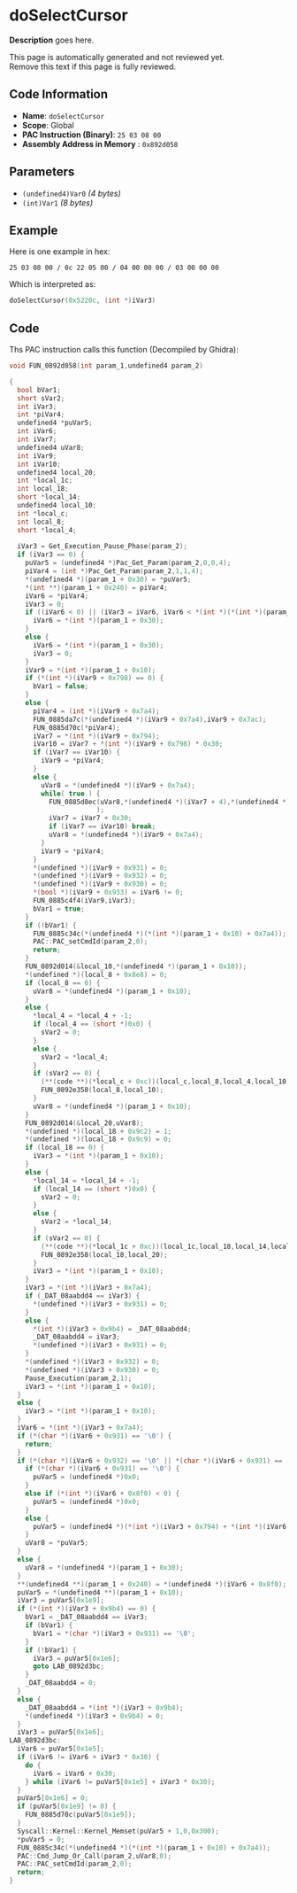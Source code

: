 # doSelectCursor

**Description** goes here.

This page is automatically generated and not reviewed yet.<br>Remove this text if this page is fully reviewed.

## Code Information

- **Name**: `doSelectCursor`
- **Scope**: Global
- **PAC Instruction (Binary)**: `25 03 08 00`
- **Assembly Address in Memory** : `0x892d058`

## Parameters

- `(undefined4)Var0` *(4 bytes)*
- `(int)Var1` *(8 bytes)*

## Example

Here is one example in hex:

```25 03 08 00 / 0c 22 05 00 / 04 00 00 00 / 03 00 00 00```

Which is interpreted as:

```c
doSelectCursor(0x5220c, (int *)iVar3)
```

## Code

Ths PAC instruction calls this function (Decompiled by Ghidra):

```c
void FUN_0892d058(int param_1,undefined4 param_2)

{
  bool bVar1;
  short sVar2;
  int iVar3;
  int *piVar4;
  undefined4 *puVar5;
  int iVar6;
  int iVar7;
  undefined4 uVar8;
  int iVar9;
  int iVar10;
  undefined4 local_20;
  int *local_1c;
  int local_18;
  short *local_14;
  undefined4 local_10;
  int *local_c;
  int local_8;
  short *local_4;
  
  iVar3 = Get_Execution_Pause_Phase(param_2);
  if (iVar3 == 0) {
    puVar5 = (undefined4 *)Pac_Get_Param(param_2,0,0,4);
    piVar4 = (int *)Pac_Get_Param(param_2,1,1,4);
    *(undefined4 *)(param_1 + 0x30) = *puVar5;
    *(int **)(param_1 + 0x240) = piVar4;
    iVar6 = *piVar4;
    iVar3 = 0;
    if ((iVar6 < 0) || (iVar3 = iVar6, iVar6 < *(int *)(*(int *)(param_1 + 0x10) + 0x798))) {
      iVar6 = *(int *)(param_1 + 0x30);
    }
    else {
      iVar6 = *(int *)(param_1 + 0x30);
      iVar3 = 0;
    }
    iVar9 = *(int *)(param_1 + 0x10);
    if (*(int *)(iVar9 + 0x798) == 0) {
      bVar1 = false;
    }
    else {
      piVar4 = (int *)(iVar9 + 0x7a4);
      FUN_0885da7c(*(undefined4 *)(iVar9 + 0x7a4),iVar9 + 0x7ac);
      FUN_0885d70c(*piVar4);
      iVar7 = *(int *)(iVar9 + 0x794);
      iVar10 = iVar7 + *(int *)(iVar9 + 0x798) * 0x30;
      if (iVar7 == iVar10) {
        iVar9 = *piVar4;
      }
      else {
        uVar8 = *(undefined4 *)(iVar9 + 0x7a4);
        while( true ) {
          FUN_0885d8ec(uVar8,*(undefined4 *)(iVar7 + 4),*(undefined4 *)(iVar7 + 8),iVar7,iVar7 + 0xc
                      );
          iVar7 = iVar7 + 0x30;
          if (iVar7 == iVar10) break;
          uVar8 = *(undefined4 *)(iVar9 + 0x7a4);
        }
        iVar9 = *piVar4;
      }
      *(undefined *)(iVar9 + 0x931) = 0;
      *(undefined *)(iVar9 + 0x932) = 0;
      *(undefined *)(iVar9 + 0x930) = 0;
      *(bool *)(iVar9 + 0x933) = iVar6 != 0;
      FUN_0885c4f4(iVar9,iVar3);
      bVar1 = true;
    }
    if (!bVar1) {
      FUN_0885c34c(*(undefined4 *)(*(int *)(param_1 + 0x10) + 0x7a4));
      PAC::PAC_setCmdId(param_2,0);
      return;
    }
    FUN_0892d014(&local_10,*(undefined4 *)(param_1 + 0x10));
    *(undefined *)(local_8 + 0x8e8) = 0;
    if (local_8 == 0) {
      uVar8 = *(undefined4 *)(param_1 + 0x10);
    }
    else {
      *local_4 = *local_4 + -1;
      if (local_4 == (short *)0x0) {
        sVar2 = 0;
      }
      else {
        sVar2 = *local_4;
      }
      if (sVar2 == 0) {
        (**(code **)(*local_c + 0xc))(local_c,local_8,local_4,local_10);
        FUN_0892e358(local_8,local_10);
      }
      uVar8 = *(undefined4 *)(param_1 + 0x10);
    }
    FUN_0892d014(&local_20,uVar8);
    *(undefined *)(local_18 + 0x9c2) = 1;
    *(undefined *)(local_18 + 0x9c9) = 0;
    if (local_18 == 0) {
      iVar3 = *(int *)(param_1 + 0x10);
    }
    else {
      *local_14 = *local_14 + -1;
      if (local_14 == (short *)0x0) {
        sVar2 = 0;
      }
      else {
        sVar2 = *local_14;
      }
      if (sVar2 == 0) {
        (**(code **)(*local_1c + 0xc))(local_1c,local_18,local_14,local_20);
        FUN_0892e358(local_18,local_20);
      }
      iVar3 = *(int *)(param_1 + 0x10);
    }
    iVar3 = *(int *)(iVar3 + 0x7a4);
    if (_DAT_08aabdd4 == iVar3) {
      *(undefined *)(iVar3 + 0x931) = 0;
    }
    else {
      *(int *)(iVar3 + 0x9b4) = _DAT_08aabdd4;
      _DAT_08aabdd4 = iVar3;
      *(undefined *)(iVar3 + 0x931) = 0;
    }
    *(undefined *)(iVar3 + 0x932) = 0;
    *(undefined *)(iVar3 + 0x930) = 0;
    Pause_Execution(param_2,1);
    iVar3 = *(int *)(param_1 + 0x10);
  }
  else {
    iVar3 = *(int *)(param_1 + 0x10);
  }
  iVar6 = *(int *)(iVar3 + 0x7a4);
  if (*(char *)(iVar6 + 0x931) == '\0') {
    return;
  }
  if (*(char *)(iVar6 + 0x932) == '\0' || *(char *)(iVar6 + 0x931) == '\0') {
    if (*(char *)(iVar6 + 0x931) == '\0') {
      puVar5 = (undefined4 *)0x0;
    }
    else if (*(int *)(iVar6 + 0x8f0) < 0) {
      puVar5 = (undefined4 *)0x0;
    }
    else {
      puVar5 = (undefined4 *)(*(int *)(iVar3 + 0x794) + *(int *)(iVar6 + 0x8f0) * 0x30);
    }
    uVar8 = *puVar5;
  }
  else {
    uVar8 = *(undefined4 *)(param_1 + 0x30);
  }
  **(undefined4 **)(param_1 + 0x240) = *(undefined4 *)(iVar6 + 0x8f0);
  puVar5 = *(undefined4 **)(param_1 + 0x10);
  iVar3 = puVar5[0x1e9];
  if (*(int *)(iVar3 + 0x9b4) == 0) {
    bVar1 = _DAT_08aabdd4 == iVar3;
    if (bVar1) {
      bVar1 = *(char *)(iVar3 + 0x931) == '\0';
    }
    if (!bVar1) {
      iVar3 = puVar5[0x1e6];
      goto LAB_0892d3bc;
    }
    _DAT_08aabdd4 = 0;
  }
  else {
    _DAT_08aabdd4 = *(int *)(iVar3 + 0x9b4);
    *(undefined4 *)(iVar3 + 0x9b4) = 0;
  }
  iVar3 = puVar5[0x1e6];
LAB_0892d3bc:
  iVar6 = puVar5[0x1e5];
  if (iVar6 != iVar6 + iVar3 * 0x30) {
    do {
      iVar6 = iVar6 + 0x30;
    } while (iVar6 != puVar5[0x1e5] + iVar3 * 0x30);
  }
  puVar5[0x1e6] = 0;
  if (puVar5[0x1e9] != 0) {
    FUN_0885d70c(puVar5[0x1e9]);
  }
  Syscall::Kernel::Kernel_Memset(puVar5 + 1,0,0x300);
  *puVar5 = 0;
  FUN_0885c34c(*(undefined4 *)(*(int *)(param_1 + 0x10) + 0x7a4));
  PAC::Cmd_Jump_Or_Call(param_2,uVar8,0);
  PAC::PAC_setCmdId(param_2,0);
  return;
}
```

